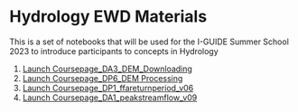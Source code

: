 # Hydrology EWD Materials

This is a set of notebooks that will be used for the I-GUIDE Summer School 2023 to introduce participants to concepts in Hydrology

1. [Launch Coursepage_DA3_DEM_Downloading](https://jupyter.iguide.illinois.edu/hub/user-redirect/git-pull?repo=https%3A%2F%2Fgithub.com%2FI-GUIDE%2Fhydroewd&urlpath=lab%2Ftree%2Fhydroewd%2FCoursepage_DA3_DEM_Access_v2.ipynb+&branch=main)
2. [Launch Coursepage_DP6_DEM Processing](https://jupyter.iguide.illinois.edu/hub/user-redirect/git-pull?repo=https%3A%2F%2Fgithub.com%2FI-GUIDE%2Fhydroewd&urlpath=lab%2Ftree%2Fhydroewd%2FCoursepage_DP6_NED_DP_Markdown_Exercise.ipynb+&branch=main)
3. [Launch Coursepage_DP1_ffareturnperiod_v06](https://jupyter.iguide.illinois.edu/hub/user-redirect/git-pull?repo=https%3A%2F%2Fgithub.com%2FI-GUIDE%2Fhydroewd&urlpath=lab%2Ftree%2Fhydroewd%2FCoursepage_DP1_ffareturnperiod_v06.ipynb+&branch=main)
4. [Launch Coursepage_DA1_peakstreamflow_v09](https://jupyter.iguide.illinois.edu/hub/user-redirect/git-pull?repo=https%3A%2F%2Fgithub.com%2FI-GUIDE%2Fhydroewd&urlpath=lab%2Ftree%2Fhydroewd%2FCoursepage_DA1_peakstreamflow_v09.ipynb+&branch=main)

